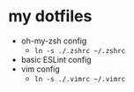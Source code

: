 # my dotfiles

- oh-my-zsh config
	- `ln -s ./.zshrc ~/.zshrc`
- basic ESLint config
- vim config
	- `ln -s ./.vimrc ~/.vimrc`
